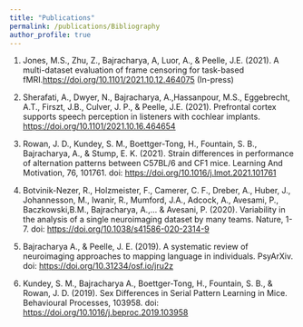 ```yaml
---
title: "Publications"
permalink: /publications/Bibliography
author_profile: true
---
```

1. Jones, M.S., Zhu, Z., Bajracharya, A, Luor, A., & Peelle, J.E. (2021). A multi-dataset evaluation of
frame censoring for task-based fMRI.https://doi.org/10.1101/2021.10.12.464075 (In-press)

2. Sherafati, A., Dwyer, N., Bajracharya, A.,Hassanpour, M.S., Eggebrecht, A.T., Firszt, J.B., Culver,
J. P., & Peelle, J.E. (2021). Prefrontal cortex supports speech perception in listeners with cochlear
implants. https://doi.org/10.1101/2021.10.16.464654

3. Rowan, J. D., Kundey, S. M., Boettger-Tong, H., Fountain, S. B., Bajracharya, A., & Stump, E.
K. (2021). Strain differences in performance of alternation patterns between C57BL/6 and CF1 mice.
Learning And Motivation, 76, 101761. doi: https://doi.org/10.1016/j.lmot.2021.101761

4. Botvinik-Nezer, R., Holzmeister, F., Camerer, C. F., Dreber, A., Huber, J., Johannesson, M., Iwanir,
R., Mumford, J.A., Adcock, A., Avesami, P., Baczkowski,B.M., Bajracharya, A.,... & Avesani, P.
(2020). Variability in the analysis of a single neuroimaging dataset by many teams. Nature, 1-7.
doi: https://doi.org/10.1038/s41586-020-2314-9

5. Bajracharya A., & Peelle, J. E. (2019). A systematic review of neuroimaging approaches to mapping
language in individuals. PsyArXiv. doi: https://doi.org/10.31234/osf.io/jru2z

6. Kundey, S. M., Bajracharya A., Boettger-Tong, H., Fountain, S. B., & Rowan, J. D. (2019). Sex
Differences in Serial Pattern Learning in Mice. Behavioural Processes, 103958.
doi: https://doi.org/10.1016/j.beproc.2019.103958
